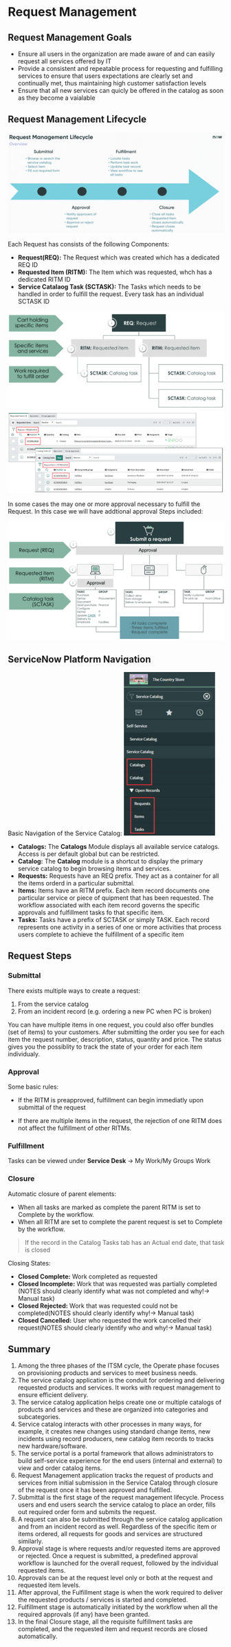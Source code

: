 # Request Management

## Request Management Goals 

- Ensure all users in the organization are made aware of and can easily request all services offered by IT
- Provide a consistent and repeatable process for requesting and fulfilling services to ensure that users expectations are clearly set and continually met, thus maintaining high customer satisfaction levels
- Ensure that all new services can quicly be offered in the catalog as soon as they become a vaialable

## Request Management Lifecycle

![RequestManagementLifecycle](/img/snow/RequestMgmt_lifecycle.png)

Each Request has consists of the following Components:

- **Request(REQ):** The Request which was created which has a dedicated REQ ID
- **Requested Item (RITM):** The Item which was requested, whch has a dedicated RITM ID
- **Service Catalaog Task (SCTASK):** The Tasks which needs to be handled in order to fulfill the request. Every task has an individual SCTASK ID

![RequestStructure](img/snow/RM_Tasks_Overview.png)
![RequestSnowStructure](img/snow/RM_Tasks_IDs.png)

In some cases the may one or more approval necessary to fulfill the Request. In this case we will have addtional approval Steps included:

![RMwithApproval](img/snow/RM_w_Approval.png)

## ServiceNow Platform Navigation

Basic Navigation of the Service Catalog:
![RMCatalog](img/snow/RM_Catalog.png)

- **Catalogs:** The **Catalogs** Module displays all available service catalogs. Access is per default global but can be restricted.
- **Catalog:** The **Catalog** module is a shortcut to display the primary service catalog to begin browsing items and services.
- **Requests:** Requests have an REQ prefix. They act as a container for all the items orderd in a particular submittal.
- **Items:** Items have an RITM prefix. Each item record documents one particular service or piece of quipment that has been requested. The workflow associated with each item record governs the specific approvals and fulfillment tasks fo that specific item.
- **Tasks:** Tasks have a prefix of SCTASK or simply TASK. Each record represents one activity in a series of one or more activities that process users complete to achieve the fulfillment of a specific item

## Request Steps

### Submittal

There exists multiple ways to create a request:

1. From the service catalog
2. From an incident record (e.g. ordering a new PC when PC is broken)

You can have multiple items in one request, you could also offer bundles (set of items) to your customers.
After submitting the order you see for each item the request number, description, status, quantity and price. The status gives you the possiblity to track the state of your order for each item individualy.

### Approval

Some basic rules:
- If the RITM is preapproved, fulfillment can begin immediatly upon submittal of the request

- If there are multiple items in the request, the rejection of one RITM does not affect the fulfillment of other RITMs.


### Fulfillment

Tasks can be viewed under **Service Desk** -> My Work/My Groups Work


### Closure

Automatic closure of parent elements:

- When all tasks are marked as complete the parent RITM is set to Complete by the workflow.
- When all RITM are set to complete the parent request is set to Complete by the workflow.

> If the record in the Catalog Tasks tab has an Actual end date, that task is closed 

Closing States:
- **Closed Complete:** Work completed as requested
- **Closed Incomplete:** Work that was requested was partially completed (NOTES should clearly identify what was not completed and why!-> Manual task)
- **Closed Rejected:** Work that was requested could not be completed(NOTES should clearly identify why!-> Manual task)
- **Closed Cancelled:** User who requested the work cancelled their request(NOTES should clearly identify who and why!-> Manual task)

## Summary

1. Among the three phases of the ITSM cycle, the Operate phase focuses on provisioning products and services to meet business needs.
2. The service catalog application is the conduit for ordering and delivering requested products and services. It works with request management to ensure efficient delivery.
3. The service catalog application helps create one or multiple catalogs of products and services and these are organized into categories and subcategories.
4. Service catalog interacts with other processes in many ways, for example, it creates new changes using standard change items, new incidents using record producers, new catalog item records to tracks new hardware/software.
5. The service portal is a portal framework that allows administrators to build self-service experience for the end users (internal and external) to view and order catalog items.
6. Request Management application tracks the request of products and services from initial submission in the Service Catalog through closure of the request once it has been approved and fulfilled.
7. Submittal is the first stage of the request management lifecycle. Process users and end users search the service catalog to place an order, fills out required order form and submits the request.
8. A request can also be submitted through the service catalog application and from an incident record as well. Regardless of the specific item or items ordered, all requests for goods and services are structured similarly.
9. Approval stage is where requests and/or requested items are approved or rejected. Once a request is submitted, a predefined approval workflow is launched for the overall request, followed by the individual requested items. 
10. Approvals can be at the request level only or both at the request and requested item levels.
11. After approval, the Fulfillment stage is when the work required to deliver the requested products / services is started and completed.
12. Fulfillment stage is automatically initiated by the workflow when all the required approvals (if any) have been granted.
13. In the final Closure stage, all the requisite fulfillment tasks are completed, and the requested item and request records are closed automatically.